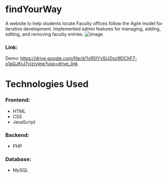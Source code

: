 # findYourWay
A website to help students locate
Faculty offices follow the Agile model for iterative development. 
Implemented admin features for managing, adding, editing, and removing 
faculty entries.
![image](https://github.com/user-attachments/assets/2ee029cb-7db6-46db-b9c8-0c2cedf79b39)


### Link:
Demo: https://drive.google.com/file/d/1vR5IYySIJOsz9ElChF7-o1aQJKrJ7yjz/view?usp=drive_link

# Technologies Used


### Frontend:
- HTML
- CSS
- JavaScript
  
### Backend:
- PHP

### Database:
- MySQL

